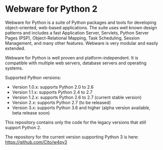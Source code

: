 # Webware for Python 2

Webware for Python is a suite of Python packages and tools for developing object-oriented, web-based applications. The suite uses well known design patterns and includes a fast Application Server, Servlets, Python Server Pages (PSP), Object-Relational Mapping, Task Scheduling, Session Management, and many other features. Webware is very modular and easily extended.

Webware for Python is well proven and platform-independent. It is compatible with multiple web servers, database servers and operating systems.

Supported Python versions:

* Version 1.0.x: supports Python 2.0 to 2.6
* Version 1.1.x: supports Python 2.4 to 2.7
* Version 1.2.x: supports Python 2.6 to 2.7 (current stable version)
* Version 2.x: supports Python 2.7 (to be released)
* Version 3.x: supports Python 3.6 and higher (alpha version available, beta release soon)

This repository contains only the code for the legacy versions that still support Python 2.

The repository for the current version supporting Python 3 is here: https://github.com/Cito/w4py3
